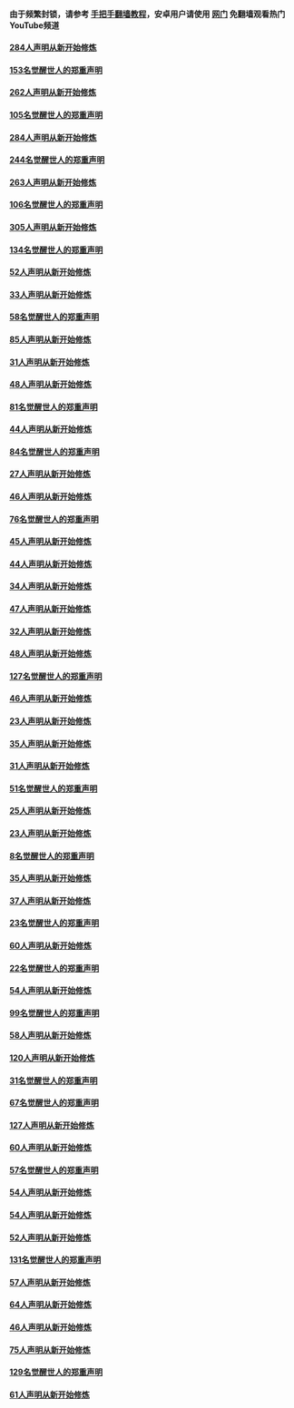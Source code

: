 #### 由于频繁封锁，请参考 [手把手翻墙教程](https://github.com/gfw-breaker/guides/wiki/)，安卓用户请使用 [网门](https://github.com/gfw-breaker/nogfw/blob/master/dl.md?t=04140201) 免翻墙观看热门YouTube频道 

#### [284人声明从新开始修炼](../pages/91/423296.md?t=04140201) 

#### [153名觉醒世人的郑重声明](../pages/91/423295.md?t=04140201) 

#### [262人声明从新开始修炼](../pages/91/423004.md?t=04140201) 

#### [105名觉醒世人的郑重声明](../pages/91/423003.md?t=04140201) 

#### [284人声明从新开始修炼](../pages/91/422707.md?t=04140201) 

#### [244名觉醒世人的郑重声明](../pages/91/422706.md?t=04140201) 

#### [263人声明从新开始修炼](../pages/91/422553.md?t=04140201) 

#### [106名觉醒世人的郑重声明](../pages/91/422552.md?t=04140201) 

#### [305人声明从新开始修炼](../pages/91/422153.md?t=04140201) 

#### [134名觉醒世人的郑重声明](../pages/91/422152.md?t=04140201) 

#### [52人声明从新开始修炼](../pages/91/421846.md?t=04140201) 

#### [33人声明从新开始修炼](../pages/91/421804.md?t=04140201) 

#### [58名觉醒世人的郑重声明](../pages/91/421845.md?t=04140201) 

#### [85人声明从新开始修炼](../pages/91/421769.md?t=04140201) 

#### [31人声明从新开始修炼](../pages/91/421763.md?t=04140201) 

#### [48人声明从新开始修炼](../pages/91/421605.md?t=04140201) 

#### [81名觉醒世人的郑重声明](../pages/91/421656.md?t=04140201) 

#### [44人声明从新开始修炼](../pages/91/421544.md?t=04140201) 

#### [84名觉醒世人的郑重声明](../pages/91/421543.md?t=04140201) 

#### [27人声明从新开始修炼](../pages/91/421465.md?t=04140201) 

#### [46人声明从新开始修炼](../pages/91/421454.md?t=04140201) 

#### [76名觉醒世人的郑重声明](../pages/91/421453.md?t=04140201) 

#### [45人声明从新开始修炼](../pages/91/421452.md?t=04140201) 

#### [44人声明从新开始修炼](../pages/91/421422.md?t=04140201) 

#### [34人声明从新开始修炼](../pages/91/421322.md?t=04140201) 

#### [47人声明从新开始修炼](../pages/91/421264.md?t=04140201) 

#### [32人声明从新开始修炼](../pages/91/421225.md?t=04140201) 

#### [48人声明从新开始修炼](../pages/91/421202.md?t=04140201) 

#### [127名觉醒世人的郑重声明](../pages/91/421224.md?t=04140201) 

#### [46人声明从新开始修炼](../pages/91/421203.md?t=04140201) 

#### [23人声明从新开始修炼](../pages/91/421138.md?t=04140201) 

#### [35人声明从新开始修炼](../pages/91/421122.md?t=04140201) 

#### [31人声明从新开始修炼](../pages/91/421081.md?t=04140201) 

#### [51名觉醒世人的郑重声明](../pages/91/421080.md?t=04140201) 

#### [25人声明从新开始修炼](../pages/91/421020.md?t=04140201) 

#### [23人声明从新开始修炼](../pages/91/420884.md?t=04140201) 

#### [8名觉醒世人的郑重声明](../pages/91/420883.md?t=04140201) 

#### [35人声明从新开始修炼](../pages/91/420809.md?t=04140201) 

#### [37人声明从新开始修炼](../pages/91/420766.md?t=04140201) 

#### [23名觉醒世人的郑重声明](../pages/91/420765.md?t=04140201) 

#### [60人声明从新开始修炼](../pages/91/420727.md?t=04140201) 

#### [22名觉醒世人的郑重声明](../pages/91/420726.md?t=04140201) 

#### [54人声明从新开始修炼](../pages/91/420529.md?t=04140201) 

#### [99名觉醒世人的郑重声明](../pages/91/420528.md?t=04140201) 

#### [58人声明从新开始修炼](../pages/91/420198.md?t=04140201) 

#### [120人声明从新开始修炼](../pages/91/420141.md?t=04140201) 

#### [31名觉醒世人的郑重声明](../pages/91/420197.md?t=04140201) 

#### [67名觉醒世人的郑重声明](../pages/91/420140.md?t=04140201) 

#### [127人声明从新开始修炼](../pages/91/420082.md?t=04140201) 

#### [60人声明从新开始修炼](../pages/91/420081.md?t=04140201) 

#### [57名觉醒世人的郑重声明](../pages/91/420080.md?t=04140201) 

#### [54人声明从新开始修炼](../pages/91/419533.md?t=04140201) 

#### [54人声明从新开始修炼](../pages/91/419532.md?t=04140201) 

#### [52人声明从新开始修炼](../pages/91/419531.md?t=04140201) 

#### [131名觉醒世人的郑重声明](../pages/91/419530.md?t=04140201) 

#### [57人声明从新开始修炼](../pages/91/419430.md?t=04140201) 

#### [64人声明从新开始修炼](../pages/91/419429.md?t=04140201) 

#### [46人声明从新开始修炼](../pages/91/419428.md?t=04140201) 

#### [75人声明从新开始修炼](../pages/91/419427.md?t=04140201) 

#### [129名觉醒世人的郑重声明](../pages/91/419426.md?t=04140201) 

#### [61人声明从新开始修炼](../pages/91/419198.md?t=04140201) 


